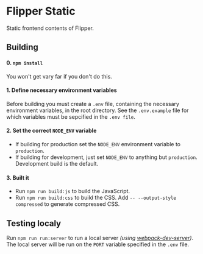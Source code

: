 # Flipper Static
Static frontend contents of Flipper.

## Building
#### 0. `npm install`
You won't get vary far if you don't do this.

#### 1. Define necessary environment variables
Before building you must create a `.env` file, containing the necessary environment variables, in the root directory. See the `.env.example` file for which variables must be sepcified in the `.env file`.  

#### 2. Set the correct `NODE_ENV` variable
* If building for production set the `NODE_ENV` environment variable to `production`.
* If building for development, just set `NODE_ENV` to anything but `production`. Development build is the default.

#### 3. Built it
* Run `npm run build:js` to build the JavaScript.
* Run `npm run build:css` to build the CSS. Add `-- --output-style compressed` to generate compressed CSS.

## Testing localy
Run `npm run run:server` to run a local server *(using [webpack-dev-server](https://github.com/webpack/webpack-dev-server))*. The local server will be run on the `PORT` variable specified in the `.env` file.
